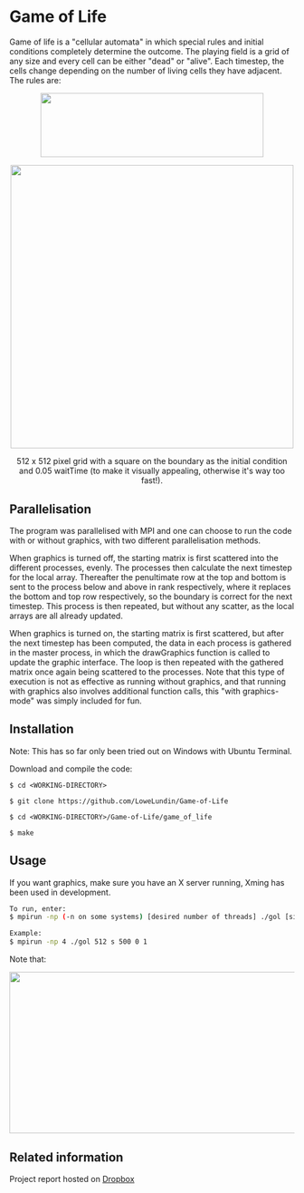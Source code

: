 # Game of Life

Game of life is a "cellular automata" in which special rules and initial conditions completely determine the outcome. The playing field is a grid of any size and every cell can be either "dead" or "alive". Each timestep, the cells change depending on the number of living cells they have adjacent. The rules are: 
<p align="center"><img src="/tex/2652a4cbf53e98daa4bc6264cec685a2.svg?invert_in_darkmode&sanitize=true" align=middle width=394.47589335pt height=113.24201624999999pt/></p>

<p align="center">
  <img width="500" height="500" src=game_of_life.gif>

</p>
<p align="center">512 x 512 pixel grid with a square on the boundary as the initial condition and 0.05 waitTime (to make it visually appealing, otherwise it's way too fast!). </p>


## Parallelisation

The program was parallelised with MPI and one can choose to run the code with or without graphics, with two different parallelisation methods.

When graphics is turned off, the starting matrix is first scattered into the different processes, evenly. The processes then calculate the next timestep for the local array. Thereafter the penultimate row at the top and bottom is sent to the process below and above in rank respectively, where it replaces the bottom and top row respectively, so the boundary is correct for the next timestep. This process is then repeated, but without any scatter, as the local arrays are all already updated. 

When graphics is turned on, the starting matrix is first scattered, but after the next timestep has been computed, the data in each process is gathered in the master process, in which the drawGraphics function is called to update the graphic interface. The loop is then repeated with the gathered matrix once again being scattered to the processes. Note that this type of execution is not as effective as running without graphics, and that running with graphics also involves additional function calls, this "with graphics-mode" was simply included for fun.

## Installation

Note: This has so far only been tried out on Windows with Ubuntu Terminal.

Download and compile the code:
```
$ cd <WORKING-DIRECTORY>
 
$ git clone https://github.com/LoweLundin/Game-of-Life

$ cd <WORKING-DIRECTORY>/Game-of-Life/game_of_life

$ make
```

## Usage

If you want graphics, make sure you have an X server running, Xming has been used in development.
```bash
To run, enter: 
$ mpirun -np (-n on some systems) [desired number of threads] ./gol [side length of grid] [initial condition to run (s/f/g/r)] [number of timesteps] [waitTime (typically 0)] [boolean graphics on/off]

Example: 
$ mpirun -np 4 ./gol 512 s 500 0 1
```

Note that:
<p align="center"><img src="/tex/fbc140709d82202f7635d83c57b2c642.svg?invert_in_darkmode&sanitize=true" align=middle width=675.8451941999999pt height=285.114159pt/></p>

## Related information

Project report hosted on [Dropbox](https://www.dropbox.com/s/yjhkwn9mc8skqxw/Game_of_Life.pdf?dl=0)

